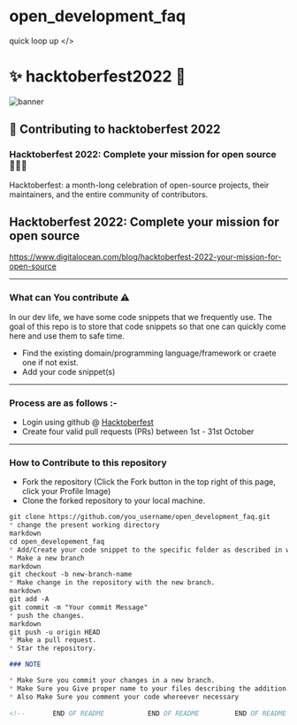 # open_development_faq
quick loop up &lt;/>
# ✨ hacktoberfest2022 💫

![banner](https://hacktoberfest.com/_next/static/media/opengraph.da6e44c0.png)

## 🌱 Contributing to hacktoberfest 2022

### Hacktoberfest 2022: Complete your mission for open source 👨🏻‍💻
<p>Hacktoberfest: a month-long celebration of open-source projects, their maintainers, and the entire community of contributors.

## Hacktoberfest 2022: Complete your mission for open source

https://www.digitalocean.com/blog/hacktoberfest-2022-your-mission-for-open-source</p>

-----

### What can You contribute ⚠️ 
In our dev life, we have some code snippets that we frequently use. The goal of this repo is to store that code snippets so that one can quickly come here and use them to safe time.
* Find the existing domain/programming language/framework or craete one if not exist.
* Add your code snippet(s)
-----

### Process are as follows :- 
* Login using github @ [Hacktoberfest](https://hacktoberfest.com/)
* Create four valid pull requests (PRs) between 1st - 31st October

------
### How to Contribute to this repository

* Fork the repository (Click the Fork button in the top right of this page, click your Profile Image)
* Clone the forked repository to your local machine.
```markdown
git clone https://github.com/you_username/open_development_faq.git
* change the present working directory
markdown
cd open_developement_faq
* Add/Create your code snippet to the specific folder as described in what you can contribute section.
* Make a new branch
markdown
git checkout -b new-branch-name
* Make change in the repository with the new branch.
markdown
git add -A
git commit -m "Your commit Message"
* push the changes.
markdown
git push -u origin HEAD
* Make a pull request.
* Star the repository.

### NOTE

* Make Sure you commit your changes in a new branch.
* Make Sure you Give proper name to your files describing the addition.
* Also Make Sure you comment your code whereever necessary
   
<!--       END OF README           END OF README         END OF README         END OF README          END OF README           END OF README           END OF README      -->
